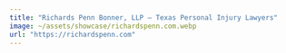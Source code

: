```yaml
---
title: "Richards Penn Bonner, LLP — Texas Personal Injury Lawyers"
image: ~/assets/showcase/richardspenn.com.webp
url: "https://richardspenn.com"
---
```


